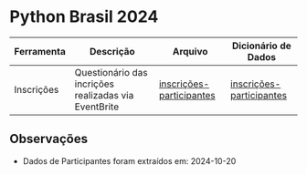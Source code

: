 # Python Brasil 2024

| Ferramenta | Descrição                                                                 | Arquivo                                                                               | Dicionário de Dados
| ---------- | ------------------------------------------------------------------------- | -------------------------------------------------------------------------------------- | ---------- |
| Inscrições    | Questionário das incrições realizadas via EventBrite                                              | [inscrições-participantes](inscricoes-participantes.csv)             | [inscrições-participantes](./dicionarios-de-dados/inscricoes-participantes.md)  |


## Observações

- Dados de Participantes foram extraídos em: 2024-10-20
